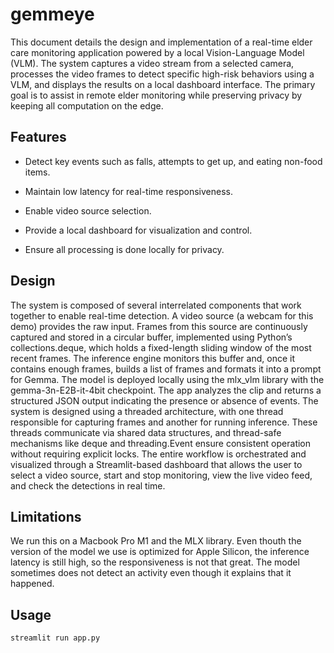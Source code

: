 # gemmeye



This document details the design and implementation of a real-time elder care monitoring application powered by a local Vision-Language Model (VLM). The system captures a video stream from a selected camera, processes the video frames to detect specific high-risk behaviors using a VLM, and displays the results on a local dashboard interface. The primary goal is to assist in remote elder monitoring while preserving privacy by keeping all computation on the edge.

## Features

* Detect key events such as falls, attempts to get up, and eating non-food items.

* Maintain low latency for real-time responsiveness.

* Enable video source selection.

* Provide a local dashboard for visualization and control.

* Ensure all processing is done locally for privacy.

## Design

The system is composed of several interrelated components that work together to enable real-time detection. A video source (a webcam for this demo) provides the raw input. Frames from this source are continuously captured and stored in a circular buffer, implemented using Python’s collections.deque, which holds a fixed-length sliding window of the most recent frames. The inference engine monitors this buffer and, once it contains enough frames, builds a list of frames and formats it into a prompt for Gemma. The model is deployed locally using the mlx_vlm library with the gemma-3n-E2B-it-4bit checkpoint. The app analyzes the clip and returns a structured JSON output indicating the presence or absence of events. The system is designed using a threaded architecture, with one thread responsible for capturing frames and another for running inference. These threads communicate via shared data structures, and thread-safe mechanisms like deque and threading.Event ensure consistent operation without requiring explicit locks. The entire workflow is orchestrated and visualized through a Streamlit-based dashboard that allows the user to select a video source, start and stop monitoring, view the live video feed, and check the detections in real time.

## Limitations

We run this on a Macbook Pro M1 and the MLX library. Even thouth the version of the model we use is optimized for Apple Silicon, the inference latency is still high, so the responsiveness is not that great. The model sometimes does not detect an activity even though it explains that it happened.

## Usage

```
streamlit run app.py
```
